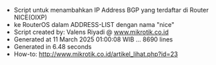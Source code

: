 - Script untuk menambahkan IP Address BGP yang terdaftar di Router NICE(OIXP)
- ke RouterOS dalam ADDRESS-LIST dengan nama "nice"
- Script created by: Valens Riyadi @ www.mikrotik.co.id
- Generated at 11 March 2025 01:00:08 WIB ... 8690 lines
- Generated in 6.48 seconds
- How-to: http://www.mikrotik.co.id/artikel_lihat.php?id=23
